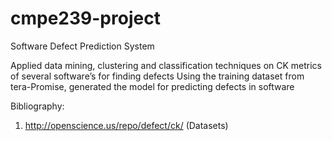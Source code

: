 # cmpe239-project

Software Defect Prediction System

Applied data mining, clustering and classification techniques on CK metrics of several software’s for finding defects
Using the training dataset from tera-Promise, generated the model for predicting defects in software

Bibliography:

1. http://openscience.us/repo/defect/ck/ (Datasets)
